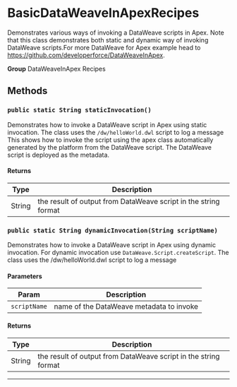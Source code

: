 # BasicDataWeaveInApexRecipes

Demonstrates various ways of invoking a DataWeave scripts
in Apex. Note that this class demonstrates both static and dynamic way of
invoking DataWeave scripts.For more DataWeave for Apex example
head to https://github.com/developerforce/DataWeaveInApex.


**Group** DataWeaveInApex Recipes

## Methods
### `public static String staticInvocation()`

Demonstrates how to invoke a DataWeave script in Apex using static invocation. The class uses the `/dw/helloWorld.dwl` script to log a message This shows how to invoke the script using the apex class automatically generated by the platform from the DataWeave script. The DataWeave script is deployed as the metadata.

#### Returns

|Type|Description|
|---|---|
|String|the result of output from DataWeave script in the string format|

### `public static String dynamicInvocation(String scriptName)`

Demonstrates how to invoke a DataWeave script in Apex using dynamic invocation. For dynamic invocation use `DataWeave.Script.createScript`. The class uses the /dw/helloWorld.dwl script to log a message

#### Parameters

|Param|Description|
|---|---|
|`scriptName`|name of the DataWeave metadata to invoke|

#### Returns

|Type|Description|
|---|---|
|String|the result of output from DataWeave script in the string format|

---
